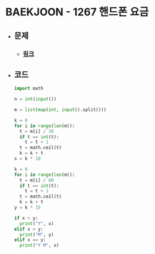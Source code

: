 # BAEKJOON - 1267 핸드폰 요금

- ## 문제
  - ### [링크](https://www.acmicpc.net/problem/1267)

- ## 코드
  ```python 
  import math

  n = int(input())

  m = list(map(int, input().split()))

  k = 0
  for i in range(len(m)):
    t = m[i] / 30
    if t == int(t):
      t = t + 1
    t = math.ceil(t)
    k = k + t
  x = k * 10

  k = 0
  for i in range(len(m)):
    t = m[i] / 60
    if t == int(t):
      t = t + 1
    t = math.ceil(t)
    k = k + t
  y = k * 15

  if x < y:
    print("Y", x)
  elif x > y:
    print("M", y)
  elif x == y:
    print("Y M", x)
  ```